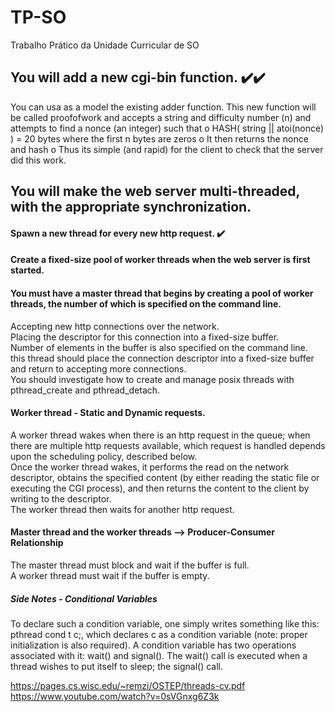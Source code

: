 # TP-SO
Trabalho Prático da Unidade Curricular de SO


## You will add a new cgi-bin function.  ✔️✔️

You can usa as a model the existing adder function.
This new function will be called proofofwork and accepts a string and difficulty number (n)
and attempts to find a nonce (an integer) such that
o HASH( string || atoi(nonce) ) = 20 bytes where the first n bytes are zeros
o It then returns the nonce and hash
o Thus its simple (and rapid) for the client to check that the server did this work.


## You will make the web server multi-threaded, with the appropriate synchronization. 

####  Spawn a new thread for every new http request. ✔️
#### Create a fixed-size pool of worker threads when the web server is first started.
####  You must have a master thread that begins by creating a pool of worker threads, the number of which is specified on the command line.
Accepting new http connections over the network.<br>
Placing the descriptor for this connection into a fixed-size buffer.<br>
Number of elements in the buffer is also specified on the command line.<br>
this thread should place the connection descriptor into a fixed-size buffer and return to accepting more connections.<br>
You should investigate how to create and manage posix threads with pthread_create and pthread_detach.<br>
#### Worker thread - Static and Dynamic requests. 
A worker thread wakes when there is an http request in the queue; when there are multiple http
requests available, which request is handled depends upon the scheduling policy, described
below.<br>
Once the worker thread wakes, it performs the read on the network descriptor, obtains the
specified content (by either reading the static file or executing the CGI process), and then returns
the content to the client by writing to the descriptor.<br>
The worker thread then waits for another http request.<br>
#### Master thread and the worker threads --> Producer-Consumer Relationship
The master thread must block and wait if the buffer is full.<br>
A worker thread must wait if the buffer is empty.<br>

##### Side Notes - Conditional Variables
To declare such a condition variable, one simply writes something
like this: pthread cond t c;, which declares c as a condition variable
(note: proper initialization is also required). A condition variable has two
operations associated with it: wait() and signal(). The wait() call
is executed when a thread wishes to put itself to sleep; the signal() call.

https://pages.cs.wisc.edu/~remzi/OSTEP/threads-cv.pdf
https://www.youtube.com/watch?v=0sVGnxg6Z3k
